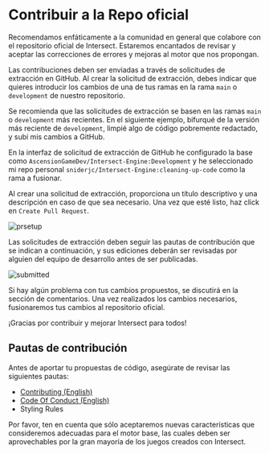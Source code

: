 # Contribuir a la Repo oficial
Recomendamos enfáticamente a la comunidad en general que colabore con el repositorio oficial de Intersect. Estaremos encantados de revisar y aceptar las correcciones de errores y mejoras al motor que nos propongan.


Las contribuciones deben ser enviadas a través de solicitudes de extracción en GitHub. Al crear la solicitud de extracción, debes indicar que quieres introducir los cambios de una de tus ramas en la rama ``main`` o ``development`` de nuestro repositorio.

Se recomienda que las solicitudes de extracción se basen en las ramas ``main`` o ``development`` más recientes. En el siguiente ejemplo, bifurqué de la versión más reciente de ``development``, limpié algo de código pobremente redactado, y subí mis cambios a GitHub.

En la interfaz de solicitud de extracción de GitHub he configurado la base como ``AscensionGameDev/Intersect-Engine:Development`` y he seleccionado mi repo personal ``sniderjc/Intersect-Engine:cleaning-up-code`` como la rama a fusionar.

Al crear una solicitud de extracción, proporciona un título descriptivo y una descripción en caso de que sea necesario. Una vez que esté listo, haz click en ``Create Pull Request``.

![prsetup](https://www.ascensiongamedev.com/resources/filehost/f00528aa5a36b70d471c606e705ff9d4.png)

Las solicitudes de extracción deben seguir las pautas de contribución que se indican a continuación, y sus ediciones deberán ser revisadas por alguien del equipo de desarrollo antes de ser publicadas.

![submitted](https://www.ascensiongamedev.com/resources/filehost/2e344356516d135f9225edf094cede6d.png)

Si hay algún problema con tus cambios propuestos, se discutirá en la sección de comentarios. Una vez realizados los cambios necesarios, fusionaremos tus cambios al repositorio oficial.

¡Gracias por contribuir y mejorar Intersect para todos!


## Pautas de contribución
Antes de aportar tu propuestas de código, asegúrate de revisar las siguientes pautas:

 - [Contributing (English)](https://github.com/AscensionGameDev/Intersect-Engine/blob/development/CONTRIBUTING.md)
 - [Code Of Conduct (English)](https://github.com/AscensionGameDev/Intersect-Engine/blob/development/CODE_OF_CONDUCT.md)
 - Styling Rules

Por favor, ten en cuenta que sólo aceptaremos nuevas características que consideremos adecuadas para el motor base, las cuales deben ser aprovechables por la gran mayoría de los juegos creados con Intersect.
